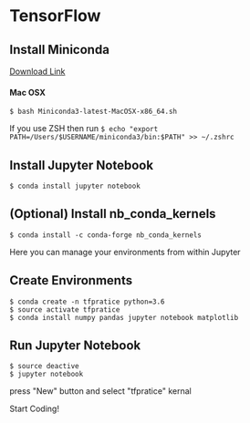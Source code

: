# TensorFlow

## Install Miniconda
[Download Link](https://conda.io/miniconda.html)

#### Mac OSX
```
$ bash Miniconda3-latest-MacOSX-x86_64.sh
```
If you use ZSH then 
run ```$ echo "export PATH=/Users/$USERNAME/miniconda3/bin:$PATH" >> ~/.zshrc```

## Install  Jupyter Notebook

```
$ conda install jupyter notebook
```

## (Optional) Install nb_conda_kernels

```
$ conda install -c conda-forge nb_conda_kernels
```
Here you can manage your environments from within Jupyter

## Create Environments
```
$ conda create -n tfpratice python=3.6
$ source activate tfpratice
$ conda install numpy pandas jupyter notebook matplotlib
```

## Run Jupyter Notebook
```
$ source deactive
$ jupyter notebook
```
press "New" button and select "tfpratice" kernal 

Start Coding!



